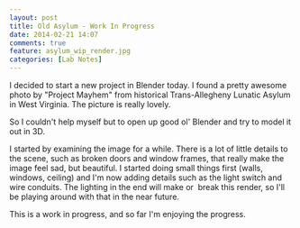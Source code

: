```yaml
---
layout: post
title: Old Asylum - Work In Progress
date: 2014-02-21 14:07
comments: true
feature: asylum_wip_render.jpg
categories: [Lab Notes]
---
```

I decided to start a new project in Blender today. I found a pretty awesome photo by "Project Mayhem" from historical Trans-Allegheny Lunatic Asylum in West Virginia. The picture is really lovely.

So I couldn't help myself but to open up good ol' Blender and try to model it out in 3D.

I started by examining the image for a while. There is a lot of little details to the scene, such as broken doors and window frames, that really make the image feel sad, but beautiful. I started doing small things first (walls, windows, ceiling) and I'm now adding details such as the light switch and wire conduits. The lighting in the end will make or  break this render, so I'll be playing around with that in the near future.

This is a work in progress, and so far I'm enjoying the progress.

